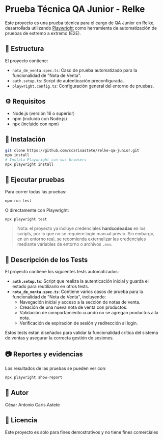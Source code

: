 # Prueba Técnica QA Junior - Relke

Este proyecto es una prueba técnica para el cargo de QA Junior en Relke, desarrollada utilizando [Playwright](https://playwright.dev/) como herramienta de automatización de pruebas de extremo a extremo (E2E).

## 📁 Estructura

El proyecto contiene:

- `nota_de_venta.spec.ts`: Caso de prueba automatizado para la funcionalidad de "Nota de Venta".
- `auth.setup.ts`: Script de autenticación preconfigurada.
- `playwright.config.ts`: Configuración general del entorno de pruebas.

## ⚙️ Requisitos

- Node.js (versión 16 o superior)
- npm (incluido con Node.js)
- npx (incluido con npm)

## 🚀 Instalación

```bash
git clone https://github.com/ccarisastete/relke-qa-junior.git
npm install
# Instala Playwright con sus browsers
npx playwright install
```

## 🧪 Ejecutar pruebas

Para correr todas las pruebas:

```bash
npm run test
```

O directamente con Playwright:

```bash
npx playwright test
```

> Nota: el proyecto ya incluye credenciales **hardcodeadas** en los scripts, por lo que no se requiere login manual previo. Sin embargo, en un entorno real, se recomienda externalizar las credenciales mediante variables de entorno o archivos `.env`.

## 🧪 Descripción de los Tests

El proyecto contiene los siguientes tests automatizados:

- **`auth.setup.ts`**: Script que realiza la autenticación inicial y guarda el estado para reutilizarlo en otros tests.
- **`nota_de_venta.spec.ts`**: Contiene varios casos de prueba para la funcionalidad de "Nota de Venta", incluyendo:
  - Navegación inicial y acceso a la sección de notas de venta.
  - Creación de una nueva nota de venta con productos.
  - Validación de comportamiento cuando no se agregan productos a la nota.
  - Verificación de expiración de sesión y redirección al login.

Estos tests están diseñados para validar la funcionalidad crítica del sistema de ventas y asegurar la correcta gestión de sesiones.

## 📷 Reportes y evidencias

Los resultados de las pruebas se pueden ver con:

```bash
npx playwright show-report
```

## 👤 Autor

César Antonio Caris Astete

## 📝 Licencia

Este proyecto es solo para fines demostrativos y no tiene fines comerciales
